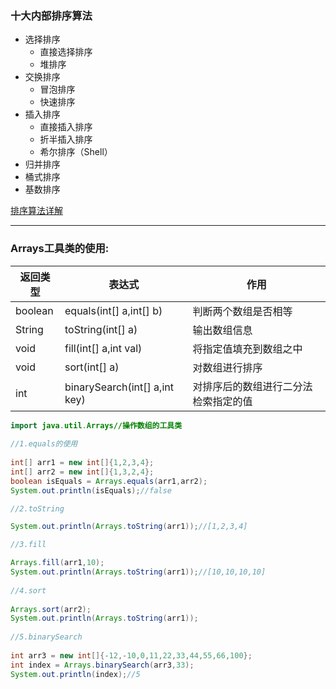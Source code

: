 ### **十大内部排序算法**



* 选择排序
  * 直接选择排序
  * 堆排序
* 交换排序
  * 冒泡排序
  * 快速排序
* 插入排序
  * 直接插入排序
  * 折半插入排序
  * 希尔排序（Shell）
* 归并排序
* 桶式排序
* 基数排序

[排序算法详解](C:\Users\krato\Desktop\课件笔记源码资料\1_课件\第1部分：Java基础编程\尚硅谷_宋红康_第3章_数组\附录：尚硅谷_宋红康_排序算法.pdf)

<hr/>

### Arrays工具类的使用:

| 返回类型 | 表达式                        | 作用                                 |
| -------- | ----------------------------- | ------------------------------------ |
| boolean  | equals(int[] a,int[] b)       | 判断两个数组是否相等                 |
| String   | toString(int[] a)             | 输出数组信息                         |
| void     | fill(int[] a,int val)         | 将指定值填充到数组之中               |
| void     | sort(int[] a)                 | 对数组进行排序                       |
| int      | binarySearch(int[] a,int key) | 对排序后的数组进行二分法检索指定的值 |



```java
import java.util.Arrays//操作数组的工具类
    
//1.equals的使用
    
int[] arr1 = new int[]{1,2,3,4};
int[] arr2 = new int[]{1,3,2,4};
boolean isEquals = Arrays.equals(arr1,arr2);
System.out.println(isEquals);//false

//2.toString

System.out.println(Arrays.toString(arr1));//[1,2,3,4]

//3.fill

Arrays.fill(arr1,10);
System.out.println(Arrays.toString(arr1));//[10,10,10,10]
    
//4.sort
    
Arrays.sort(arr2);
System.out.println(Arrays.toString(arr1));
    
//5.binarySearch
    
int arr3 = new int[]{-12,-10,0,11,22,33,44,55,66,100};
int index = Arrays.binarySearch(arr3,33);
System.out.println(index);//5
```


